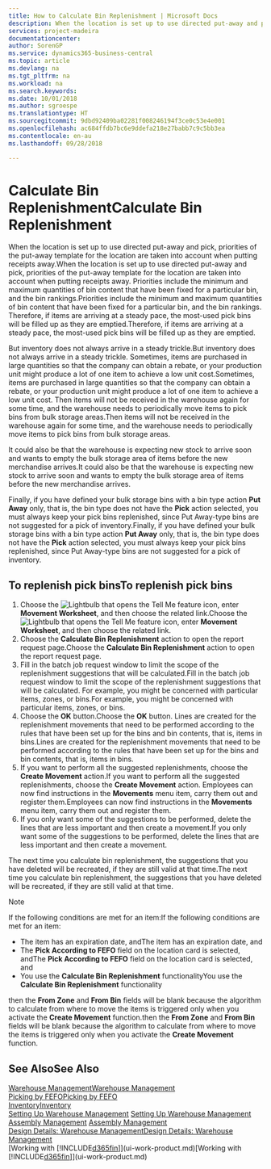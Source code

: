 ```yaml
---
title: How to Calculate Bin Replenishment | Microsoft Docs
description: When the location is set up to use directed put-away and pick, priorities of the put-away template for the location are taken into account when putting receipts away.
services: project-madeira
documentationcenter: 
author: SorenGP
ms.service: dynamics365-business-central
ms.topic: article
ms.devlang: na
ms.tgt_pltfrm: na
ms.workload: na
ms.search.keywords: 
ms.date: 10/01/2018
ms.author: sgroespe
ms.translationtype: HT
ms.sourcegitcommit: 9dbd92409ba02281f008246194f3ce0c53e4e001
ms.openlocfilehash: ac684ffdb7bc6e9ddefa218e27babb7c9c5bb3ea
ms.contentlocale: en-au
ms.lasthandoff: 09/28/2018

---
```

# <a name="calculate-bin-replenishment"></a><span data-ttu-id="a0742-103">Calculate Bin Replenishment</span><span class="sxs-lookup"><span data-stu-id="a0742-103">Calculate Bin Replenishment</span></span>
<span data-ttu-id="a0742-104">When the location is set up to use directed put-away and pick, priorities of the put-away template for the location are taken into account when putting receipts away.</span><span class="sxs-lookup"><span data-stu-id="a0742-104">When the location is set up to use directed put-away and pick, priorities of the put-away template for the location are taken into account when putting receipts away.</span></span> <span data-ttu-id="a0742-105">Priorities include the minimum and maximum quantities of bin content that have been fixed for a particular bin, and the bin rankings.</span><span class="sxs-lookup"><span data-stu-id="a0742-105">Priorities include the minimum and maximum quantities of bin content that have been fixed for a particular bin, and the bin rankings.</span></span> <span data-ttu-id="a0742-106">Therefore, if items are arriving at a steady pace, the most-used pick bins will be filled up as they are emptied.</span><span class="sxs-lookup"><span data-stu-id="a0742-106">Therefore, if items are arriving at a steady pace, the most-used pick bins will be filled up as they are emptied.</span></span>  

<span data-ttu-id="a0742-107">But inventory does not always arrive in a steady trickle.</span><span class="sxs-lookup"><span data-stu-id="a0742-107">But inventory does not always arrive in a steady trickle.</span></span> <span data-ttu-id="a0742-108">Sometimes, items are purchased in large quantities so that the company can obtain a rebate, or your production unit might produce a lot of one item to achieve a low unit cost.</span><span class="sxs-lookup"><span data-stu-id="a0742-108">Sometimes, items are purchased in large quantities so that the company can obtain a rebate, or your production unit might produce a lot of one item to achieve a low unit cost.</span></span> <span data-ttu-id="a0742-109">Then items will not be received in the warehouse again for some time, and the warehouse needs to periodically move items to pick bins from bulk storage areas.</span><span class="sxs-lookup"><span data-stu-id="a0742-109">Then items will not be received in the warehouse again for some time, and the warehouse needs to periodically move items to pick bins from bulk storage areas.</span></span>  

<span data-ttu-id="a0742-110">It could also be that the warehouse is expecting new stock to arrive soon and wants to empty the bulk storage area of items before the new merchandise arrives.</span><span class="sxs-lookup"><span data-stu-id="a0742-110">It could also be that the warehouse is expecting new stock to arrive soon and wants to empty the bulk storage area of items before the new merchandise arrives.</span></span>  

<span data-ttu-id="a0742-111">Finally, if you have defined your bulk storage bins with a bin type action **Put Away** only, that is, the bin type does not have the **Pick** action selected, you must always keep your pick bins replenished, since Put Away-type bins are not suggested for a pick of inventory.</span><span class="sxs-lookup"><span data-stu-id="a0742-111">Finally, if you have defined your bulk storage bins with a bin type action **Put Away** only, that is, the bin type does not have the **Pick** action selected, you must always keep your pick bins replenished, since Put Away-type bins are not suggested for a pick of inventory.</span></span>  

## <a name="to-replenish-pick-bins"></a><span data-ttu-id="a0742-112">To replenish pick bins</span><span class="sxs-lookup"><span data-stu-id="a0742-112">To replenish pick bins</span></span>  
1.  <span data-ttu-id="a0742-113">Choose the ![Lightbulb that opens the Tell Me feature](media/ui-search/search_small.png "Tell me what you want to do") icon, enter **Movement Worksheet**, and then choose the related link.</span><span class="sxs-lookup"><span data-stu-id="a0742-113">Choose the ![Lightbulb that opens the Tell Me feature](media/ui-search/search_small.png "Tell me what you want to do") icon, enter **Movement Worksheet**, and then choose the related link.</span></span>  
2.  <span data-ttu-id="a0742-114">Choose the **Calculate Bin Replenishment** action to open the report request page.</span><span class="sxs-lookup"><span data-stu-id="a0742-114">Choose the **Calculate Bin Replenishment** action to open the report request page.</span></span>  
3.  <span data-ttu-id="a0742-115">Fill in the batch job request window to limit the scope of the replenishment suggestions that will be calculated.</span><span class="sxs-lookup"><span data-stu-id="a0742-115">Fill in the batch job request window to limit the scope of the replenishment suggestions that will be calculated.</span></span> <span data-ttu-id="a0742-116">For example, you might be concerned with particular items, zones, or bins.</span><span class="sxs-lookup"><span data-stu-id="a0742-116">For example, you might be concerned with particular items, zones, or bins.</span></span>  
4.  <span data-ttu-id="a0742-117">Choose the **OK** button.</span><span class="sxs-lookup"><span data-stu-id="a0742-117">Choose the **OK** button.</span></span> <span data-ttu-id="a0742-118">Lines are created for the replenishment movements that need to be performed according to the rules that have been set up for the bins and bin contents, that is, items in bins.</span><span class="sxs-lookup"><span data-stu-id="a0742-118">Lines are created for the replenishment movements that need to be performed according to the rules that have been set up for the bins and bin contents, that is, items in bins.</span></span>  
5.  <span data-ttu-id="a0742-119">If you want to perform all the suggested replenishments, choose the **Create Movement** action.</span><span class="sxs-lookup"><span data-stu-id="a0742-119">If you want to perform all the suggested replenishments, choose the **Create Movement** action.</span></span> <span data-ttu-id="a0742-120">Employees can now find instructions in the **Movements** menu item, carry them out and register them.</span><span class="sxs-lookup"><span data-stu-id="a0742-120">Employees can now find instructions in the **Movements** menu item, carry them out and register them.</span></span>  
6.  <span data-ttu-id="a0742-121">If you only want some of the suggestions to be performed, delete the lines that are less important and then create a movement.</span><span class="sxs-lookup"><span data-stu-id="a0742-121">If you only want some of the suggestions to be performed, delete the lines that are less important and then create a movement.</span></span>  

<span data-ttu-id="a0742-122">The next time you calculate bin replenishment, the suggestions that you have deleted will be recreated, if they are still valid at that time.</span><span class="sxs-lookup"><span data-stu-id="a0742-122">The next time you calculate bin replenishment, the suggestions that you have deleted will be recreated, if they are still valid at that time.</span></span>  

> [!NOTE]  
>  <span data-ttu-id="a0742-123">If the following conditions are met for an item:</span><span class="sxs-lookup"><span data-stu-id="a0742-123">If the following conditions are met for an item:</span></span>  
>   
>  -   <span data-ttu-id="a0742-124">The item has an expiration date, and</span><span class="sxs-lookup"><span data-stu-id="a0742-124">The item has an expiration date, and</span></span>  
> -   <span data-ttu-id="a0742-125">The **Pick According to FEFO** field on the location card is selected, and</span><span class="sxs-lookup"><span data-stu-id="a0742-125">The **Pick According to FEFO** field on the location card is selected, and</span></span>  
> -   <span data-ttu-id="a0742-126">You use the **Calculate Bin Replenishment** functionality</span><span class="sxs-lookup"><span data-stu-id="a0742-126">You use the **Calculate Bin Replenishment** functionality</span></span>  
>   
>  <span data-ttu-id="a0742-127">then the **From Zone** and **From Bin** fields will be blank because the algorithm to calculate from where to move the items is triggered only when you activate the **Create Movement** function.</span><span class="sxs-lookup"><span data-stu-id="a0742-127">then the **From Zone** and **From Bin** fields will be blank because the algorithm to calculate from where to move the items is triggered only when you activate the **Create Movement** function.</span></span>  

## <a name="see-also"></a><span data-ttu-id="a0742-128">See Also</span><span class="sxs-lookup"><span data-stu-id="a0742-128">See Also</span></span>  
[<span data-ttu-id="a0742-129">Warehouse Management</span><span class="sxs-lookup"><span data-stu-id="a0742-129">Warehouse Management</span></span>](warehouse-manage-warehouse.md)  
[<span data-ttu-id="a0742-130">Picking by FEFO</span><span class="sxs-lookup"><span data-stu-id="a0742-130">Picking by FEFO</span></span>](warehouse-picking-by-fefo.md)  
[<span data-ttu-id="a0742-131">Inventory</span><span class="sxs-lookup"><span data-stu-id="a0742-131">Inventory</span></span>](inventory-manage-inventory.md)  
<span data-ttu-id="a0742-132">[Setting Up Warehouse Management](warehouse-setup-warehouse.md)   </span><span class="sxs-lookup"><span data-stu-id="a0742-132">[Setting Up Warehouse Management](warehouse-setup-warehouse.md)   </span></span>  
<span data-ttu-id="a0742-133">[Assembly Management](assembly-assemble-items.md)  </span><span class="sxs-lookup"><span data-stu-id="a0742-133">[Assembly Management](assembly-assemble-items.md)  </span></span>  
[<span data-ttu-id="a0742-134">Design Details: Warehouse Management</span><span class="sxs-lookup"><span data-stu-id="a0742-134">Design Details: Warehouse Management</span></span>](design-details-warehouse-management.md)  
<span data-ttu-id="a0742-135">[Working with [!INCLUDE[d365fin](includes/d365fin_md.md)]](ui-work-product.md)</span><span class="sxs-lookup"><span data-stu-id="a0742-135">[Working with [!INCLUDE[d365fin](includes/d365fin_md.md)]](ui-work-product.md)</span></span>

